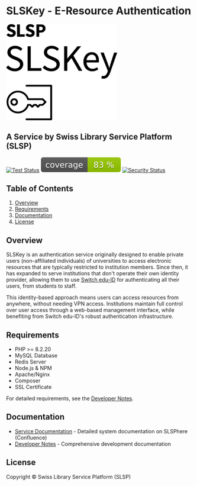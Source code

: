 # SLSKey - E-Resource Authentication

<!-- Logo -->
<p align="left">
  <picture>
    <source width="300" media="(prefers-color-scheme: dark)" srcset="./public/images/slskey_logo_full_white.png">
    <img width="300" alt="Shows black logo on white mode." src="/public/images/slskey_logo_full_black.png">
  </picture>
</p>

## A Service by Swiss Library Service Platform (SLSP)

<!-- Badges -->
<p align="left">
  <a href="https://github.com/Swiss-Library-Service-Platform/slskey-backend/actions/workflows/pest_tests.yml"><img src="https://github.com/Swiss-Library-Service-Platform/slskey-backend/actions/workflows/pest_tests.yml/badge.svg" alt="Test Status"></a>
  <a href="https://github.com/Swiss-Library-Service-Platform/slskey-backend/actions/workflows/pest_tests.yml"><img src="https://raw.githubusercontent.com/Swiss-Library-Service-Platform/slskey-backend/coverage-badge/coverage.svg" alt="Coverage"></a>
  <a href="https://github.com/Swiss-Library-Service-Platform/slskey-backend/actions/workflows/security.yml"><img src="https://github.com/Swiss-Library-Service-Platform/slskey-backend/actions/workflows/security.yml/badge.svg" alt="Security Status"></a>
</p>

## Table of Contents

1. [Overview](#overview)
2. [Requirements](#requirements)
3. [Documentation](#documentation)
4. [License](#license)

## Overview

SLSKey is an authentication service originally designed to enable private users (non-affiliated individuals) of universities to access electronic resources that are typically restricted to institution members. Since then, it has expanded to serve institutions that don't operate their own identity provider, allowing them to use [Switch edu-ID](https://eduid.ch/) for authenticating all their users, from students to staff.

This identity-based approach means users can access resources from anywhere, without needing VPN access. Institutions maintain full control over user access through a web-based management interface, while benefiting from Switch edu-ID's robust authentication infrastructure.

## Requirements

- PHP >= 8.2.20
- MySQL Database
- Redis Server
- Node.js & NPM
- Apache/Nginx
- Composer
- SSL Certificate

For detailed requirements, see the [Developer Notes](DEVELOPER_NOTES.md#prerequisites).

## Documentation

- [Service Documentation](https://slsp.atlassian.net/wiki/spaces/slsporgserv/pages/1042415617) - Detailed system documentation on SLSPhere (Confluence)
- [Developer Notes](DEVELOPER_NOTES.md) - Comprehensive development documentation

## License

Copyright © Swiss Library Service Platform (SLSP)
